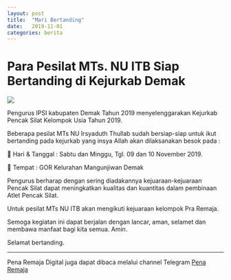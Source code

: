```yaml
---
layout: post
title:  "Mari Bertanding"
date:   2019-11-01
categories: berita
---
```

# Para Pesilat MTs. NU ITB Siap Bertanding di Kejurkab Demak

![](/pshtbersama.png)

Pengurus IPSI kabupaten Demak Tahun 2019 menyelenggarakan Kejurkab Pencak Silat Kelompok Usia Tahun 2019.

Beberapa pesilat MTs NU Irsyaduth Thullab sudah bersiap-siap untuk ikut bertanding pada kejurkab yang insya Allah akan dilaksanakan besok pada :

 Hari & Tanggal : Sabtu dan Minggu, Tgl. 09 dan 10 November 2019.

 Tempat : GOR Kelurahan Mangunjiwan Demak

Pengurus berharap dengan sering diadakannya kejuaraan-kejuaraan Pencak Silat dapat meningkatkan
kualitas dan kuantitas dalam pembinaan Atlet Pencak Silat.

Untuk pesilat MTs NU ITB akan mengikuti kejuaraan kelompok Pra Remaja.

Semoga kegiatan ini dapat berjalan dengan lancar, aman, selamet dan membawa manfaat bagi kita semua. Amin.

Selamat bertanding.

-----
Pena Remaja Digital juga dapat dibaca melalui channel Telegram [Pena Remaja](https://t.me/PenaRemajaitb)
